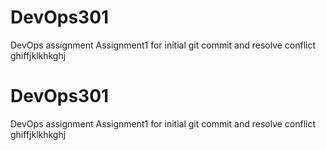 # DevOps301
DevOps assignment
Assignment1 for initial git commit and resolve conflict 
ghiffjklkhkghj

# DevOps301
DevOps assignment
Assignment1 for initial git commit and resolve conflict 
ghiffjklkhkghj
